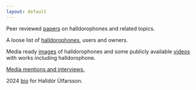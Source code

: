 ```yaml
---
layout: default
---
```


Peer reviewed [papers](./publications.md) on halldorophones and related topics.

A loose list of [halldorophones](./instruments.md), users and owners.

Media ready [images](./images.md) of halldorophones and some publicly available [videos](./videos.md) with works including halldorophone.

[Media mentions and interviews.](./media.md)

2024 [bio](./bio.md) for Halldór Úlfarsson.
